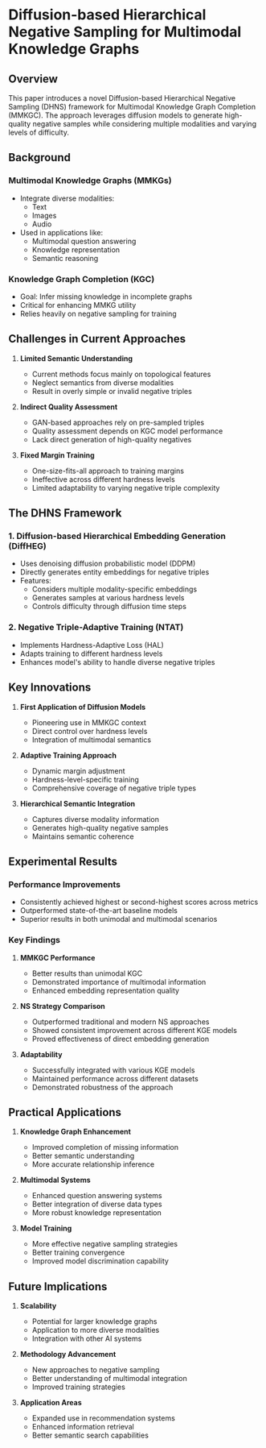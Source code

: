 # Diffusion-based Hierarchical Negative Sampling for Multimodal Knowledge Graphs

## Overview

This paper introduces a novel Diffusion-based Hierarchical Negative Sampling (DHNS) framework for Multimodal Knowledge Graph Completion (MMKGC). The approach leverages diffusion models to generate high-quality negative samples while considering multiple modalities and varying levels of difficulty.

## Background

### Multimodal Knowledge Graphs (MMKGs)

- Integrate diverse modalities:
  - Text
  - Images
  - Audio
- Used in applications like:
  - Multimodal question answering
  - Knowledge representation
  - Semantic reasoning

### Knowledge Graph Completion (KGC)

- Goal: Infer missing knowledge in incomplete graphs
- Critical for enhancing MMKG utility
- Relies heavily on negative sampling for training

## Challenges in Current Approaches

1. **Limited Semantic Understanding**
   - Current methods focus mainly on topological features
   - Neglect semantics from diverse modalities
   - Result in overly simple or invalid negative triples

2. **Indirect Quality Assessment**
   - GAN-based approaches rely on pre-sampled triples
   - Quality assessment depends on KGC model performance
   - Lack direct generation of high-quality negatives

3. **Fixed Margin Training**
   - One-size-fits-all approach to training margins
   - Ineffective across different hardness levels
   - Limited adaptability to varying negative triple complexity

## The DHNS Framework

### 1. Diffusion-based Hierarchical Embedding Generation (DiffHEG)

- Uses denoising diffusion probabilistic model (DDPM)
- Directly generates entity embeddings for negative triples
- Features:
  - Considers multiple modality-specific embeddings
  - Generates samples at various hardness levels
  - Controls difficulty through diffusion time steps

### 2. Negative Triple-Adaptive Training (NTAT)

- Implements Hardness-Adaptive Loss (HAL)
- Adapts training to different hardness levels
- Enhances model's ability to handle diverse negative triples

## Key Innovations

1. **First Application of Diffusion Models**
   - Pioneering use in MMKGC context
   - Direct control over hardness levels
   - Integration of multimodal semantics

2. **Adaptive Training Approach**
   - Dynamic margin adjustment
   - Hardness-level-specific training
   - Comprehensive coverage of negative triple types

3. **Hierarchical Semantic Integration**
   - Captures diverse modality information
   - Generates high-quality negative samples
   - Maintains semantic coherence

## Experimental Results

### Performance Improvements

- Consistently achieved highest or second-highest scores across metrics
- Outperformed state-of-the-art baseline models
- Superior results in both unimodal and multimodal scenarios

### Key Findings

1. **MMKGC Performance**
   - Better results than unimodal KGC
   - Demonstrated importance of multimodal information
   - Enhanced embedding representation quality

2. **NS Strategy Comparison**
   - Outperformed traditional and modern NS approaches
   - Showed consistent improvement across different KGE models
   - Proved effectiveness of direct embedding generation

3. **Adaptability**
   - Successfully integrated with various KGE models
   - Maintained performance across different datasets
   - Demonstrated robustness of the approach

## Practical Applications

1. **Knowledge Graph Enhancement**
   - Improved completion of missing information
   - Better semantic understanding
   - More accurate relationship inference

2. **Multimodal Systems**
   - Enhanced question answering systems
   - Better integration of diverse data types
   - More robust knowledge representation

3. **Model Training**
   - More effective negative sampling strategies
   - Better training convergence
   - Improved model discrimination capability

## Future Implications

1. **Scalability**
   - Potential for larger knowledge graphs
   - Application to more diverse modalities
   - Integration with other AI systems

2. **Methodology Advancement**
   - New approaches to negative sampling
   - Better understanding of multimodal integration
   - Improved training strategies

3. **Application Areas**
   - Expanded use in recommendation systems
   - Enhanced information retrieval
   - Better semantic search capabilities
